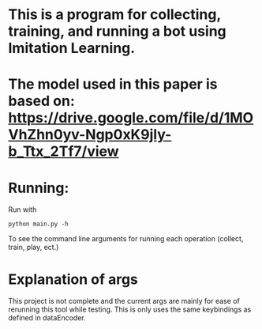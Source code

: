 # This is a program for collecting, training, and running a bot using Imitation Learning.
# The model used in this paper is based on: https://drive.google.com/file/d/1MOVhZhn0yv-Ngp0xK9jly-b_Ttx_2Tf7/view
# Running:
Run with
```
python main.py -h
```
To see the command line arguments for running each operation (collect, train, play, ect.)

# Explanation of args
This project is not complete and the current args are mainly for ease of rerunning this tool while testing. This is only uses the same keybindings as defined in dataEncoder.